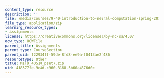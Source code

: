 ```yaml
---
content_type: resource
description: ''
file: /media/courses/9-40-introduction-to-neural-computation-spring-2018/4f8377fe9e8dc96033685b60a4876d0c_MIT9_40S18_pset7.zip
file_type: application/zip
learning_resource_types:
- Assignments
license: https://creativecommons.org/licenses/by-nc-sa/4.0/
ocw_type: OCWFile
parent_title: Assignments
parent_type: CourseSection
parent_uid: f22984ff-59de-8fd8-ee9a-f0413ae2f486
resourcetype: Other
title: MIT9_40S18_pset7.zip
uid: 4f8377fe-9e8d-c960-3368-5b60a4876d0c
---
```

